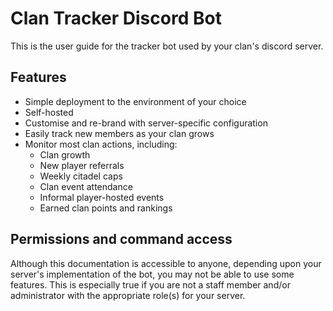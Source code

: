 # Clan Tracker Discord Bot

This is the user guide for the tracker bot used by your clan's discord server.

## Features

* Simple deployment to the environment of your choice
* Self-hosted
* Customise and re-brand with server-specific configuration
* Easily track new members as your clan grows
* Monitor most clan actions, including:
  * Clan growth
  * New player referrals
  * Weekly citadel caps
  * Clan event attendance
  * Informal player-hosted events
  * Earned clan points and rankings

## Permissions and command access

Although this documentation is accessible to anyone, depending upon your server's implementation of the bot, you may not be able to use some features. This is especially true if you are not a staff member and/or administrator with the appropriate role\(s\) for your server.

